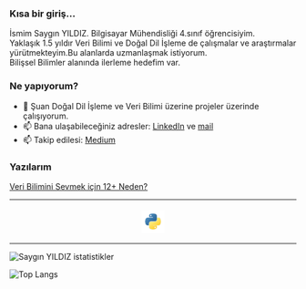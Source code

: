 ### Kısa bir giriş...

İsmim Saygın YILDIZ. Bilgisayar Mühendisliği 4.sınıf öğrencisiyim. <br>
Yaklaşık 1.5 yıldır Veri Bilimi ve Doğal Dil İşleme de çalışmalar ve araştırmalar yürütmekteyim.Bu alanlarda uzmanlaşmak istiyorum.<br>
Bilişsel Bilimler alanında ilerleme hedefim var.


### Ne yapıyorum?


- 🔭 Şuan Doğal Dil İşleme ve Veri Bilimi üzerine projeler üzerinde çalışıyorum.
- 📫 Bana ulaşabileceğiniz adresler: [LinkedIn](https://www.linkedin.com/in/sayginyildiz/) ve [mail](sayginyil@gmail.com) <br>
- 📫 Takip edilesi: [Medium](https://sayginyildiz.medium.com/)

### Yazılarım

[Veri Bilimini Sevmek için 12+ Neden?](https://sayginyildiz.medium.com/veri-bilimini-sevmek-i%C3%A7in-12-neden-85448bed3f1c)

<hr>

<p align="center">
<img src="https://raw.githubusercontent.com/github/explore/80688e429a7d4ef2fca1e82350fe8e3517d3494d/topics/python/python.png" alt="Python" height="40" style="vertical-align:top; margin:4px">
</p>
<hr>

![Saygın YILDIZ istatistikler](https://github-readme-stats.vercel.app/api?username=rowers7&show_icons=true&theme=radical)


![Top Langs](https://github-readme-stats.vercel.app/api/top-langs/?username=rowers7&theme=tokyonight)

